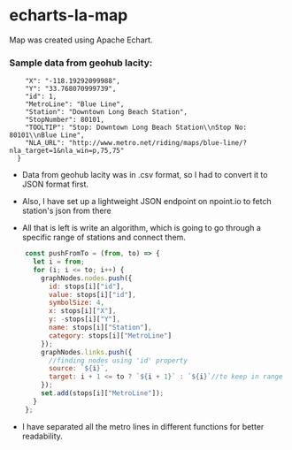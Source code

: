 
# echarts-la-map
Map was created using Apache Echart.

### Sample data from geohub lacity:

```js{
    "X": "-118.19292099988",
    "Y": "33.768070999739",
    "id": 1,
    "MetroLine": "Blue Line",
    "Station": "Downtown Long Beach Station",
    "StopNumber": 80101,
    "TOOLTIP": "Stop: Downtown Long Beach Station\\nStop No: 80101\\nBlue Line",
    "NLA_URL": "http://www.metro.net/riding/maps/blue-line/?nla_target=1&nla_win=p,75,75"
  }
  ```

- Data from geohub lacity was in .csv format, so I had to convert it to JSON format first.
- Also, I have set up a lightweight JSON endpoint on npoint.io to fetch station's json from there

-  All that is left is write an algorithm, which is going to go through a specific range of stations and connect them.  
```js let set = new Set();
    const pushFromTo = (from, to) => {
      let i = from;
      for (i; i <= to; i++) {
        graphNodes.nodes.push({
          id: stops[i]["id"],
          value: stops[i]["id"],
          symbolSize: 4,
          x: stops[i]["X"],
          y: -stops[i]["Y"],
          name: stops[i]["Station"],
          category: stops[i]["MetroLine"]
        });
        graphNodes.links.push({
          //finding nodes using 'id' property
          source: `${i}`,
          target: i + 1 <= to ? `${i + 1}` : `${i}`//to keep in range
        });
        set.add(stops[i]["MetroLine"]);
      }
    };
```

-  I have separated all the metro lines in different functions for better readability.
